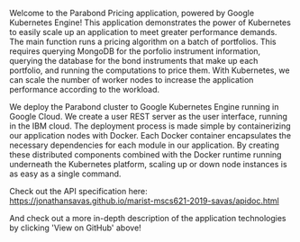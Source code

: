 Welcome to the Parabond Pricing application, powered by Google Kubernetes Engine! This application demonstrates the power of Kubernetes to easily scale up an application to meet greater performance demands. The main function runs a pricing algorithm on a batch of portfolios. This requires querying MongoDB for the porfolio instrument information, querying the database for the bond instruments that make up each portfolio, and running the computations to price them. With Kubernetes, we can scale the number of worker nodes to increase the application performance according to the workload. 

We deploy the Parabond cluster to Google Kubernetes Engine running in Google Cloud. We create a user REST server as the user interface, running in the IBM cloud. The deployment process is made simple by containerizing our application nodes with Docker. Each Docker container encapsulates the necessary dependencies for each module in our application. By creating these distributed components combined with the Docker runtime running underneath the Kubernetes platform, scaling up or down node instances is as easy as a single command. 

Check out the API specification here: https://jonathansavas.github.io/marist-mscs621-2019-savas/apidoc.html

And check out a more in-depth description of the application technologies by clicking 'View on GitHub' above!
